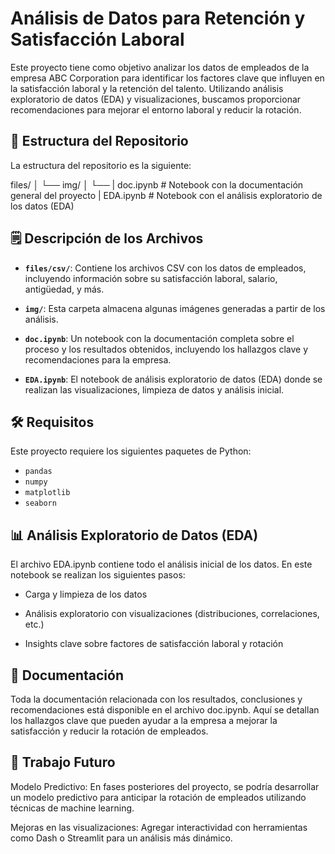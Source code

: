 # Análisis de Datos para Retención y Satisfacción Laboral

Este proyecto tiene como objetivo analizar los datos de empleados de la empresa ABC Corporation para identificar los factores clave que influyen en la satisfacción laboral y la retención del talento. Utilizando análisis exploratorio de datos (EDA) y visualizaciones, buscamos proporcionar recomendaciones para mejorar el entorno laboral y reducir la rotación.

## 🚀 Estructura del Repositorio

La estructura del repositorio es la siguiente:

files/ 
│ 
└── 
img/ 
│ 
└── 
|
doc.ipynb # Notebook con la documentación general del proyecto
|
EDA.ipynb # Notebook con el análisis exploratorio de los datos (EDA)

## 🗒️ Descripción de los Archivos

- **`files/csv/`**: Contiene los archivos CSV con los datos de empleados, incluyendo información sobre su satisfacción laboral, salario, antigüedad, y más.
  
- **`img/`**: Esta carpeta almacena algunas imágenes generadas a partir de los análisis.

- **`doc.ipynb`**: Un notebook con la documentación completa sobre el proceso y los resultados obtenidos, incluyendo los hallazgos clave y recomendaciones para la empresa.

- **`EDA.ipynb`**: El notebook de análisis exploratorio de datos (EDA) donde se realizan las visualizaciones, limpieza de datos y análisis inicial.

## 🛠️ Requisitos

Este proyecto requiere los siguientes paquetes de Python:

- `pandas`
- `numpy`
- `matplotlib`
- `seaborn`

## 📊 Análisis Exploratorio de Datos (EDA)
El archivo EDA.ipynb contiene todo el análisis inicial de los datos. En este notebook se realizan los siguientes pasos:

- Carga y limpieza de los datos

- Análisis exploratorio con visualizaciones (distribuciones, correlaciones, etc.)

- Insights clave sobre factores de satisfacción laboral y rotación

## 📝 Documentación
Toda la documentación relacionada con los resultados, conclusiones y recomendaciones está disponible en el archivo doc.ipynb. Aquí se detallan los hallazgos clave que pueden ayudar a la empresa a mejorar la satisfacción y reducir la rotación de empleados.

## 🚧 Trabajo Futuro
Modelo Predictivo: En fases posteriores del proyecto, se podría desarrollar un modelo predictivo para anticipar la rotación de empleados utilizando técnicas de machine learning.

Mejoras en las visualizaciones: Agregar interactividad con herramientas como Dash o Streamlit para un análisis más dinámico.


